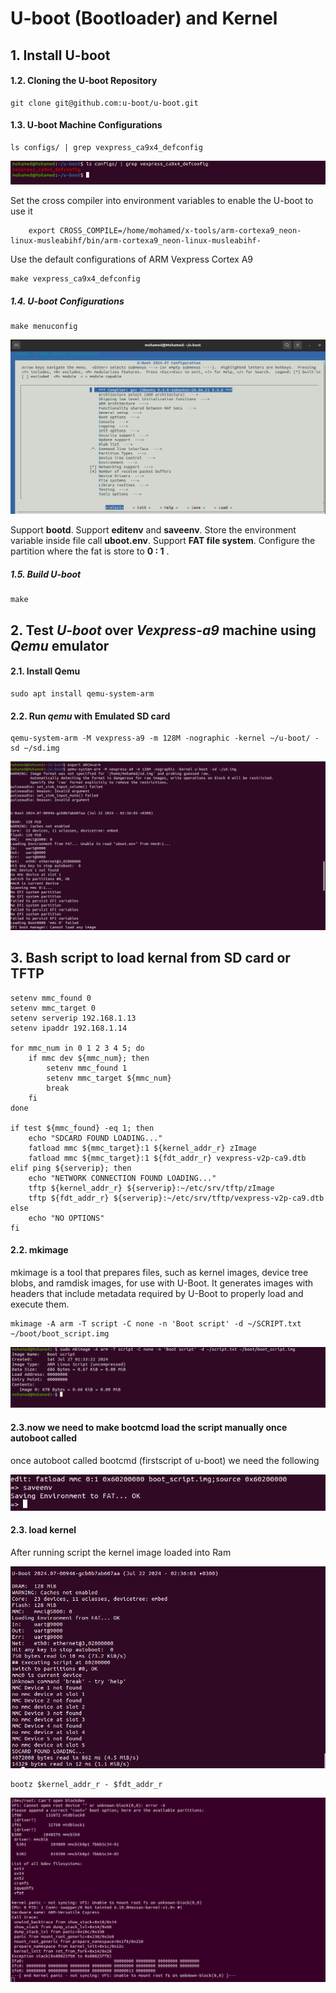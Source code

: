 # U-boot (Bootloader) and Kernel

## 1. Install U-boot


#### 1.2. Cloning the U-boot Repository

```
git clone git@github.com:u-boot/u-boot.git
```


#### 1.3. U-boot Machine Configurations

```
ls configs/ | grep vexpress_ca9x4_defconfig 
```
![config](images/config.png)

Set the cross compiler into environment variables to enable the U-boot to use it


```
    export CROSS_COMPILE=/home/mohamed/x-tools/arm-cortexa9_neon-linux-musleabihf/bin/arm-cortexa9_neon-linux-musleabihf-
```

Use the default configurations of ARM Vexpress Cortex A9

  ```
  make vexpress_ca9x4_defconfig
  ```



##### 1.4. U-boot Configurations

```
make menuconfig
```

![menuconfig](images/menuconfig.png)

Support **bootd**.
Support **editenv** and **saveenv**.
Store the environment variable inside file call **uboot.env**.
Support **FAT file system**.
 Configure the partition where the fat is store to **0 : 1** .


##### 1.5. Build U-boot

```
make
```

## 2. Test *U-boot* over *Vexpress-a9* machine using *Qemu* emulator

#### 2.1. Install Qemu 


  ```
  sudo apt install qemu-system-arm
  ```


#### 2.2. Run ***qemu*** with Emulated SD card

```
qemu-system-arm -M vexpress-a9 -m 128M -nographic -kernel ~/u-boot/ -sd ~/sd.img
```

![u-boot](images/u-boot.png)

## 3. Bash script to load kernal from SD card or TFTP


```
setenv mmc_found 0
setenv mmc_target 0
setenv serverip 192.168.1.13
setenv ipaddr 192.168.1.14

for mmc_num in 0 1 2 3 4 5; do
    if mmc dev ${mmc_num}; then
        setenv mmc_found 1
        setenv mmc_target ${mmc_num}
        break
    fi
done

if test ${mmc_found} -eq 1; then
    echo "SDCARD FOUND LOADING..."
    fatload mmc ${mmc_target}:1 ${kernel_addr_r} zImage
    fatload mmc ${mmc_target}:1 ${fdt_addr_r} vexpress-v2p-ca9.dtb
elif ping ${serverip}; then
    echo "NETWORK CONNECTION FOUND LOADING..."
    tftp ${kernel_addr_r} ${serverip}:~/etc/srv/tftp/zImage
    tftp ${fdt_addr_r} ${serverip}:~/etc/srv/tftp/vexpress-v2p-ca9.dtb
else
    echo "NO OPTIONS"
fi

```
#### 2.2. mkimage

mkimage is a tool that prepares files, such as kernel images, device tree blobs, and ramdisk images, for use with U-Boot. It generates images with headers that include metadata required by U-Boot to properly load and execute them.

```
mkimage -A arm -T script -C none -n 'Boot script' -d ~/SCRIPT.txt ~/boot/boot_script.img

```

![mkimage](images/mkimage.png)

#### 2.3.now we need to make bootcmd load the script manually once autoboot called

once autoboot called bootcmd (firstscript of u-boot) we need the following

![bootcmd](images/bootcmd.png)

#### 2.3. load kernel 

After running script the kernel image loaded into Ram 


![image](images/loadimage.png)

```
bootz $kernel_addr_r - $fdt_addr_r

```

![kernel](images/kernelpanic.png)




    